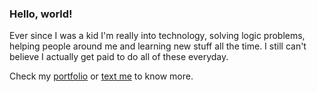 ### Hello, world!

Ever since I was a kid I'm really into technology, solving logic problems, helping people around me and learning new stuff all the time. I still can't believe I actually get paid to do all of these everyday.

Check my [portfolio](https://naymello.github.io/) or [text me](mailto:naymellodev@gmail.com) to know more.
